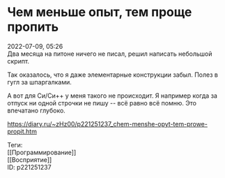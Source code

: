 Чем меньше опыт, тем проще пропить
===================================

   
 2022-07-09, 05:26   
  Два месяца на питоне ничего не писал, решил написать небольшой скрипт.   
   
 Так оказалось, что я даже элементарные конструкции забыл. Полез в гугл за шпаргалками.   
   
 А вот для Си/Си++ у меня такого не происходит. Я например когда за отпуск ни одной строчки не пишу -- всё равно всё помню. Это впечатано глубоко.   
    
 <https://diary.ru/~zHz00/p221251237_chem-menshe-opyt-tem-prowe-propit.htm>   
   
 Теги:   
 [[Программирование]]   
 [[Восприятие]]   
 ID: p221251237